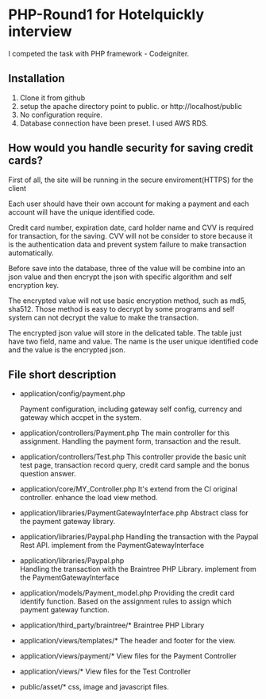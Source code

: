 # PHP-Round1 for Hotelquickly interview

I competed the task with PHP framework - Codeigniter.

## Installation

1. Clone it from github
2. setup the apache directory point to public. or http://localhost/public
3. No configuration require.
4. Database connection have been preset. I used AWS RDS.

## How would you handle security for saving credit cards?

First of all, the site will be running in the secure enviroment(HTTPS) for the client

Each user should have their own account for making a payment and each account will have the unique identified code.

Credit card number, expiration date, card holder name and CVV is required for transaction, for the saving. CVV will not be consider to store because it is the authentication data and prevent system failure to make transaction automatically.

Before save into the database, three of the value will be combine into an json value and then encrypt the json with specific algorithm and self encryption key.

The encrypted value will not use basic encryption method, such as md5, sha512. Those method is easy to decrypt by some programs and self system can not decrypt the value to make the transaction.

The encrypted json value will store in the delicated table. The table just have two field, name and value. The name is the user unique identified code and the value is the encrypted json.

## File short description

- application/config/payment.php

  Payment configuration, including gateway self config, currency and gateway which accpet in the system.

- application/controllers/Payment.php
  The main controller for this assignment. Handling the payment form, transaction and the result.

- application/controllers/Test.php
  This controller provide the basic unit test page, transaction record query, credit card sample and the bonus question answer.

- application/core/MY_Controller.php
  It's extend from the CI original controller. enhance the load view method.

- application/libraries/PaymentGatewayInterface.php
  Abstract class for the payment gateway library.

- application/libraries/Paypal.php
  Handling the transaction with the Paypal Rest API.
  implement from the PaymentGatewayInterface

- application/libraries/Paypal.php  
  Handling the transaction with the Braintree PHP Library.
  implement from the PaymentGatewayInterface

- application/models/Payment_model.php
  Providing the credit card identify function.
  Based on the assignment rules to assign which payment gateway function.

- application/third_party/braintree/*
  Braintree PHP Library

- application/views/templates/*
  The header and footer for the view.

- application/views/payment/*
  View files for the Payment Controller

- application/views/*
  View files for the Test Controller

- public/asset/*
  css, image and javascript files.
